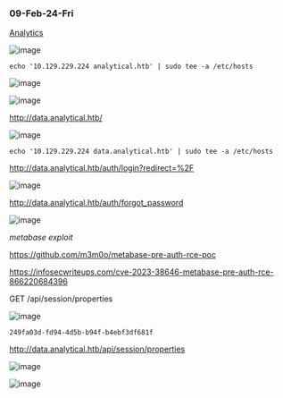 ### 09-Feb-24-Fri

[Analytics](https://app.hackthebox.com/machines/Analytics)

![image](https://github.com/r1skkam/HackTheBox-Walkthroughs/assets/58542375/e2a3bdac-1f7f-4a53-b357-ea42e9f1a31b)

```
echo '10.129.229.224 analytical.htb' | sudo tee -a /etc/hosts
```

![image](https://github.com/r1skkam/HackTheBox-Walkthroughs/assets/58542375/86e2cd59-9a57-480a-bf1b-7abbff2032ff)

![image](https://github.com/r1skkam/HackTheBox-Walkthroughs/assets/58542375/daa2364e-1a72-4467-875d-22feb686da1d)

http://data.analytical.htb/

![image](https://github.com/r1skkam/HackTheBox-Walkthroughs/assets/58542375/f864da79-20a7-4dfd-9e90-5421a9f05a65)

```
echo '10.129.229.224 data.analytical.htb' | sudo tee -a /etc/hosts
```

http://data.analytical.htb/auth/login?redirect=%2F

![image](https://github.com/r1skkam/HackTheBox-Walkthroughs/assets/58542375/e753c17b-94da-41d8-b668-e8d8a72811f0)

http://data.analytical.htb/auth/forgot_password

![image](https://github.com/r1skkam/HackTheBox-Walkthroughs/assets/58542375/89732dad-9ac7-4c18-8a10-a9d258d7ab77)

*metabase exploit*

https://github.com/m3m0o/metabase-pre-auth-rce-poc

https://infosecwriteups.com/cve-2023-38646-metabase-pre-auth-rce-866220684396

GET /api/session/properties

![image](https://github.com/r1skkam/HackTheBox-Walkthroughs/assets/58542375/33fc4d6b-cf5f-40be-bc6c-36768cc97287)

```
249fa03d-fd94-4d5b-b94f-b4ebf3df681f
```

http://data.analytical.htb/api/session/properties

![image](https://github.com/r1skkam/HackTheBox-Walkthroughs/assets/58542375/b440e06b-80dc-421c-ae35-3d771fbea096)

![image](https://github.com/r1skkam/HackTheBox-Walkthroughs/assets/58542375/f5840215-c098-4365-ad00-41293f959f2d)

